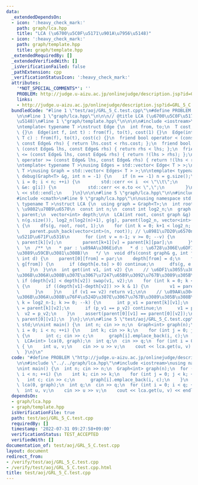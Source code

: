 ```yaml
---
data:
  _extendedDependsOn:
  - icon: ':heavy_check_mark:'
    path: graph/lca.hpp
    title: "LCA (\u6700\u5C0F\u5171\u901A\u7956\u5148)"
  - icon: ':heavy_check_mark:'
    path: graph/template.hpp
    title: graph/template.hpp
  _extendedRequiredBy: []
  _extendedVerifiedWith: []
  _isVerificationFailed: false
  _pathExtension: cpp
  _verificationStatusIcon: ':heavy_check_mark:'
  attributes:
    '*NOT_SPECIAL_COMMENTS*': ''
    PROBLEM: http://judge.u-aizu.ac.jp/onlinejudge/description.jsp?id=GRL_5_C
    links:
    - http://judge.u-aizu.ac.jp/onlinejudge/description.jsp?id=GRL_5_C
  bundledCode: "#line 1 \"test/aoj/GRL_5_C.test.cpp\"\n#define PROBLEM \"http://judge.u-aizu.ac.jp/onlinejudge/description.jsp?id=GRL_5_C\"\
    \n\n#line 1 \"graph/lca.hpp\"\n\n\n// @title LCA (\u6700\u5C0F\u5171\u901A\u7956\
    \u5148)\n#line 1 \"graph/template.hpp\"\n\n\n\n#include <iostream>\n#include <vector>\n\
    \ntemplate< typename T >\nstruct Edge {\n  int from, to;\n  T cost;\n  Edge()\
    \ {}\n  Edge(int f, int t) : from(f), to(t), cost(1) {}\n  Edge(int f, int t,\
    \ T c) : from(f), to(t), cost(c) {}\n  friend bool operator < (const Edge& lhs,\
    \ const Edge& rhs) { return lhs.cost < rhs.cost; };\n  friend bool operator >\
    \ (const Edge& lhs, const Edge& rhs) { return rhs < lhs; };\n  friend bool operator\
    \ <= (const Edge& lhs, const Edge& rhs) { return !(lhs > rhs); };\n  friend bool\
    \ operator >= (const Edge& lhs, const Edge& rhs) { return !(lhs < rhs); };\n};\n\
    \ntemplate< typename T >\nusing Edges = std::vector< Edge< T > >;\ntemplate< typename\
    \ T >\nusing Graph = std::vector< Edges< T > >;\n\ntemplate< typename T >\nvoid\
    \ debug(Graph<T> &g, int n = -1) {\n    if (n == -1) n = g.size();\n    for (int\
    \ i = 0; i < n; ++i) {\n        std::cerr << i  << \"\\t\";\n        for (auto\
    \ &e: g[i]) {\n            std::cerr << e.to << \",\";\n        }\n        std::cerr\
    \ << std::endl;\n    }\n}\n\n\n#line 5 \"graph/lca.hpp\"\n\n#include <cassert>\n\
    #include <cmath>\n#line 9 \"graph/lca.hpp\"\n\nusing namespace std;\n\ntemplate<\
    \ typename T >\nstruct LCA {\n  using graph = Graph<T>;\n  int root;\n  // n :\
    \ \u9802\u70B9\u6570\n  const int n;\n  const int log2_n;\n  graph g;\n  vector<vector<int>>\
    \ parent;\n  vector<int> depth;\n\n  LCA(int root, const graph &g) : root(root),\
    \ n(g.size()), log2_n(log2(n)+1), g(g), parent(log2_n, vector<int>(n)), depth(n)\
    \ {\n    dfs(g, root, root, 1);\n    for (int k = 0; k+1 < log2_n; ++k) {\n  \
    \    parent.push_back(vector<int>(n, root)); // \u8981\u7D20\u6570n, \u5024root\u3067\
    \u521D\u671F\u5316\n      for (int v = n-1; v >= 0; --v) {\n        int par =\
    \ parent[k][v];\n        parent[k+1][v] = parent[k][par];\n      }\n    }\n  }\n\
    \  \n  /** \n   * par : \u89AA\u306Eid\n   * d : \u6728\u306E\u6DF1\u3055 (1\u304B\
    \u3089\u59CB\u3081\u308B)\n   */ \n  void dfs(const graph& g, int from, int par,\
    \ int d) {\n    parent[0][from] = par;\n    depth[from] = d;\n    for (auto &e:\
    \ g[from]) {\n      if (depth[e.to] > 0) continue;\n      dfs(g, e.to, from, d+1);\n\
    \    }\n  }\n\n  int get(int v1, int v2) {\n    // \u6DF1\u3055\u304C\u540C\u3058\
    \u306B\u306A\u308B\u307E\u3067\u7247\u65B9\u3092\u767B\u3089\u305B\u308B\n   \
    \ if (depth[v1] < depth[v2]) swap(v1, v2);\n    for (int k = 0; k < log2_n; ++k)\
    \ {\n      if ((depth[v1]-depth[v2]) >> k & 1) {\n        v1 = parent[k][v1];\n\
    \      }\n    }\n    if (v1 == v2) return v1;\n\n    // \u89AA\u304C\u540C\u3058\
    \u306B\u306A\u308B\u76F4\u524D\u307E\u3067\u767B\u3089\u305B\u308B\n    for (int\
    \ k = log2_n-1; k >= 0; --k) {\n      int p_v1 = parent[k][v1];\n      int p_v2\
    \ = parent[k][v2];\n      if (p_v1 == p_v2) continue;\n      v1 = p_v1;\n    \
    \  v2 = p_v2;\n    }\n    assert(parent[0][v1] == parent[0][v2]);\n    return\
    \ parent[0][v1];\n  }\n};\n\n\n#line 5 \"test/aoj/GRL_5_C.test.cpp\"\nusing namespace\
    \ std;\n\nint main() {\n  int n; cin >> n;\n  Graph<int> graph(n);\n  for (int\
    \ i = 0; i < n; ++i) {\n    int k; cin >> k;\n    for (int j = 0; j < k; ++j)\
    \ {\n      int c; cin >> c;\n      graph[i].emplace_back(i, c);\n    }\n  }\n\
    \  LCA<int> lca(0, graph);\n  int q;\n  cin >> q;\n  for (int i = 0; i < q; ++i)\
    \ { \n    int u, v;\n    cin >> u >> v;\n    cout << lca.get(u, v) << endl;\n\
    \  }\n}\n"
  code: "#define PROBLEM \"http://judge.u-aizu.ac.jp/onlinejudge/description.jsp?id=GRL_5_C\"\
    \n\n#include \"../../graph/lca.hpp\"\n#include <iostream>\nusing namespace std;\n\
    \nint main() {\n  int n; cin >> n;\n  Graph<int> graph(n);\n  for (int i = 0;\
    \ i < n; ++i) {\n    int k; cin >> k;\n    for (int j = 0; j < k; ++j) {\n   \
    \   int c; cin >> c;\n      graph[i].emplace_back(i, c);\n    }\n  }\n  LCA<int>\
    \ lca(0, graph);\n  int q;\n  cin >> q;\n  for (int i = 0; i < q; ++i) { \n  \
    \  int u, v;\n    cin >> u >> v;\n    cout << lca.get(u, v) << endl;\n  }\n}\n"
  dependsOn:
  - graph/lca.hpp
  - graph/template.hpp
  isVerificationFile: true
  path: test/aoj/GRL_5_C.test.cpp
  requiredBy: []
  timestamp: '2022-07-31 09:27:58+09:00'
  verificationStatus: TEST_ACCEPTED
  verifiedWith: []
documentation_of: test/aoj/GRL_5_C.test.cpp
layout: document
redirect_from:
- /verify/test/aoj/GRL_5_C.test.cpp
- /verify/test/aoj/GRL_5_C.test.cpp.html
title: test/aoj/GRL_5_C.test.cpp
---
```

